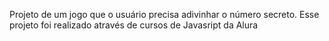 Projeto de um jogo que o usuário precisa adivinhar o número secreto.
Esse projeto foi realizado através de cursos de Javasript da Alura
